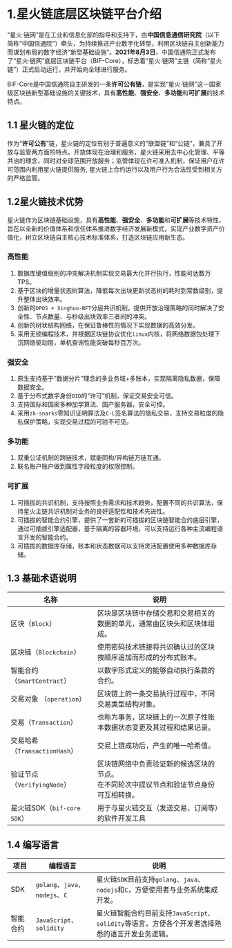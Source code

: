 # 1.星火链底层区块链平台介绍

​         “星火·链网”是在工业和信息化部的指导和支持下，由**中国信息通信研究院**（以下简称“中国信通院”）牵头，为持续推进产业数字化转型，利用区块链自主创新能力而谋划布局的数字经济“新型基础设施”。**2021年8月3日**，中国信通院正式发布了“星火·链网”底层区块链平台（BIF-Core），标志着“星火·链网”主链（简称“星火链”）正式启动运行，并开始向全球进行服务。

​        BIF-Core是中国信通院自主研发的一条**许可公有链**，是实现“星火·链网”这一国家级区块链新型基础设施的关键技术，具有**高性能**、**强安全**、**多功能**和**可扩展**的技术特点。

## 1.1 星火链的定位

​        作为“**许可公有**”链，星火链的定位有别于普遍意义的“联盟链”和“公链”，兼具了开放与监管两方面的特点。开放体现在治理和服务，星火链采用去中心化管理、平等共治的理念，同时对全球范围开放服务；监管体现在许可准入机制，保证用户在许可范围内利用星火链提供服务, 星火链上合约运行以及用户行为合法性受到相关方的严格监管。

## 1.2星火链技术优势

​        星火链作为区块链基础设施，具有**高性能**、**强安全**、**多功能**和**可扩展**等技术特性，旨在以全新的价值体系和信任体系推进数字经济发展新模式，实现产业数字资产价值化，树立区块链自主核心技术标准体系，打造区块链应用新生态。

### 高性能

1. 数据库键值级别的冲突解决机制实现交易最大化并行执行，性能可达数万TPS。
2. 基于区块的增量状态树算法，降低每次出块更新状态树的耗时到常数级别，提升整体出块效率。
3. 创新的`DPOS + Xinghuo-BFT`分层共识机制，提供开放治理策略的同时解决了安全性、节点数量、与秒级出块效率三者间的冲突。
4. 创新的树状结构网络，在保证鲁棒性的情况下实现数据的高效分发。
5. 采用无锁编程技术，并根据区块链协议优化`linux`内核，将网络数据包处理下沉网络驱动层，单机查询性能突破每秒百万次。

### 强安全

1. 原生支持基于”数据分片”理念的多业务域+多账本，实现隔离隐私数据，保障数据安全。
2. 基于分布式数字身份`DID`的“许可”机制，保证交易安全可信。
3. 支持国际和国密多种加学算法、国产服务器，安全可控。
4. 采用`zk-snarks`零知识证明算法及`C-L`签名算法的隐私交易，支持交易粒度的隐私保护策略，实现交易过程的可验不可见。

### 多功能

1. 双重公证机制的跨链技术，赋能同构/异构链万链互通。
2. 联名账户账户做到属性字段粒度的权限控制。

### 可扩展

1. 可插拔的共识机制，支持按照业务需求和技术趋势，配置不同的共识算法，保持星火主链共识机制对业务的良好适配性和技术先进性。
2. 可插拔的智能合约引擎，提供了一套新的可插拔的区块链智能合约底层引擎，通过可插拔引擎适配器，基于隔离的容器环境，可以支持运行各种主流编程语言开发的智能合约。
3. 可插拔的数据库存储，账本和状态数据可以支持灵活配置使用多种数据库存储。

## 1.3 基础术语说明

| 名称                          | 说明                                                         |
| ----------------------------- | ------------------------------------------------------------ |
| 区块（`Block`）               | 区块是区块链中存储交易和交易相关的数据的单元，通常由区块头和区块体组成。 |
| 区块链（`Blockchain`）        | 使用密码技术链接将共识确认过的区块按顺序追加而形成的分布式账本。 |
| 智能合约（`SmartContract`）   | 以数字形式定义的能够自动执行条款的合约。                     |
| 交易对象 （`operation`）      | 区块链上的一条交易执行过程中，不同交易类型结构对象。         |
| 交易（`Transaction`）         | 也称为事务，区块链上的一次原子性账本数据状态变更及其过程和结果记录。 |
| 交易哈希（`TransactionHash`） | 交易上链成功后，产生的唯一哈希值。                           |
| 验证节点（`VerifyingNode`）   | 区块链网络中负责验证新的候选区块的节点。 <br>在不同轮次中提议节点和验证节点身份可互相转换。 |
| 星火链SDK（`bif-core SDK`）   | 用于与星火链交互（发送交易，订阅等）的软件开发工具           |

## 1.4 编写语言

| 项目     | 编程语言                        | 说明                                                         |
| -------- | ------------------------------- | ------------------------------------------------------------ |
| SDK      | `golang`、`java`、`nodejs`、`C` | 星火链`SDK`目前支持`golang`、`java`、`nodejs`和`C`，方便使用者与业务系统集成开发。 |
| 智能合约 | `JavaScript`、`solidity`        | 星火链智能合约目前支持`JavaScript`、`solidity`等语言，方便各个开发者选择熟悉的语言开发业务逻辑。 |

